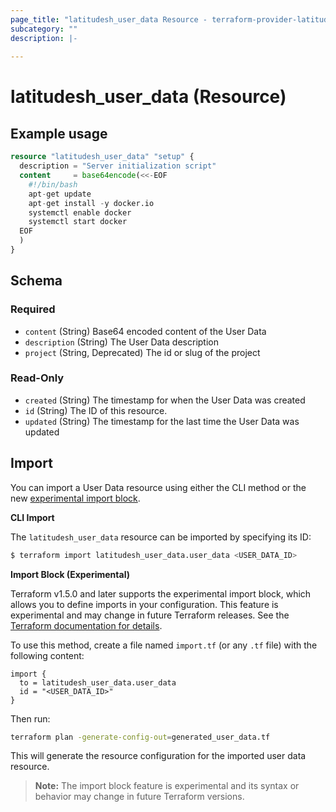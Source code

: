 ```yaml
---
page_title: "latitudesh_user_data Resource - terraform-provider-latitudesh"
subcategory: ""
description: |-
  
---
```


# latitudesh_user_data (Resource)



## Example usage

```terraform
resource "latitudesh_user_data" "setup" {
  description = "Server initialization script"
  content     = base64encode(<<-EOF
    #!/bin/bash
    apt-get update
    apt-get install -y docker.io
    systemctl enable docker
    systemctl start docker
  EOF
  )
}
```

<!-- schema generated by tfplugindocs -->
## Schema

### Required

- `content` (String) Base64 encoded content of the User Data
- `description` (String) The User Data description
- `project` (String, Deprecated) The id or slug of the project

### Read-Only

- `created` (String) The timestamp for when the User Data was created
- `id` (String) The ID of this resource.
- `updated` (String) The timestamp for the last time the User Data was updated

## Import

You can import a User Data resource using either the CLI method or the new [experimental import block](https://developer.hashicorp.com/terraform/language/import).

**CLI Import**

The `latitudesh_user_data` resource can be imported by specifying its ID:

```sh
$ terraform import latitudesh_user_data.user_data <USER_DATA_ID>
```

**Import Block (Experimental)**

Terraform v1.5.0 and later supports the experimental import block, which allows you to define imports in your configuration. This feature is experimental and may change in future Terraform releases. See the [Terraform documentation for details](https://developer.hashicorp.com/terraform/language/import).

To use this method, create a file named `import.tf` (or any `.tf` file) with the following content:

```hcl
import {
  to = latitudesh_user_data.user_data
  id = "<USER_DATA_ID>"
}
```

Then run:

```sh
terraform plan -generate-config-out=generated_user_data.tf
```

This will generate the resource configuration for the imported user data resource.

> **Note:** The import block feature is experimental and its syntax or behavior may change in future Terraform versions.